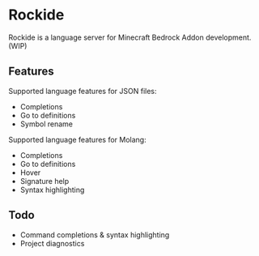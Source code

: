 # Rockide

Rockide is a language server for Minecraft Bedrock Addon development. (WIP)

## Features

Supported language features for JSON files:

- Completions
- Go to definitions
- Symbol rename

Supported language features for Molang:

- Completions
- Go to definitions
- Hover
- Signature help
- Syntax highlighting

## Todo

- Command completions & syntax highlighting
- Project diagnostics
